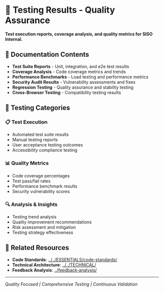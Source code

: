 # 🧪 Testing Results - Quality Assurance

**Test execution reports, coverage analysis, and quality metrics for SISO Internal.**

## 📁 **Documentation Contents**

- **Test Suite Reports** - Unit, integration, and e2e test results
- **Coverage Analysis** - Code coverage metrics and trends
- **Performance Benchmarks** - Load testing and performance metrics
- **Security Audit Results** - Vulnerability assessments and fixes
- **Regression Testing** - Quality assurance and stability testing
- **Cross-Browser Testing** - Compatibility testing results

## 🎯 **Testing Categories**

### **📋 Test Execution**
- Automated test suite results
- Manual testing reports
- User acceptance testing outcomes
- Accessibility compliance testing

### **📊 Quality Metrics**
- Code coverage percentages
- Test pass/fail rates
- Performance benchmark results
- Security vulnerability scores

### **🔍 Analysis & Insights**
- Testing trend analysis
- Quality improvement recommendations
- Risk assessment and mitigation
- Testing strategy effectiveness

## 🔄 **Related Resources**

- **Code Standards**: [../../ESSENTIALS/code-standards/](../../ESSENTIALS/code-standards/)
- **Technical Architecture**: [../../TECHNICAL/](../../TECHNICAL/)
- **Feedback Analysis**: [../feedback-analysis/](../feedback-analysis/)

---

*Quality Focused | Comprehensive Testing | Continuous Validation*

